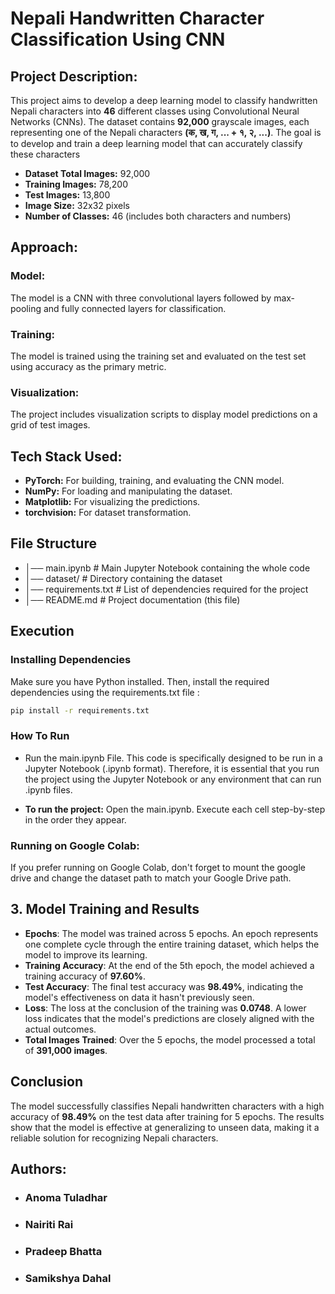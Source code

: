 # Nepali Handwritten Character Classification Using CNN

## Project Description:
This project aims to develop a deep learning model to classify handwritten Nepali characters into **46** different classes using Convolutional Neural Networks (CNNs). The dataset contains **92,000** grayscale images, each representing one of the Nepali characters **(क, ख, ग, ... + १, २, ...)**. The goal is to develop and train a deep learning model that can accurately classify these characters

- **Dataset Total Images:** 92,000 
- **Training Images:** 78,200 
- **Test Images:** 13,800 
- **Image Size:** 32x32 pixels 
- **Number of Classes:** 46 (includes both characters and numbers)

## Approach: 
### Model:
The model is a CNN with three convolutional layers followed by max-pooling and fully connected layers for classification. 
### Training: 
The model is trained using the training set and evaluated on the test set using accuracy as the primary metric. 
### Visualization: 
The project includes visualization scripts to display model predictions on a grid of test images.

## Tech Stack Used: 
- **PyTorch:** For building, training, and evaluating the CNN model. 
- **NumPy:** For loading and manipulating the dataset.
- **Matplotlib:** For visualizing the predictions. 
- **torchvision:** For dataset transformation.

## File Structure
- │── main.ipynb        # Main Jupyter Notebook containing the whole code
- │── dataset/          # Directory containing the dataset 
- │── requirements.txt  # List of dependencies required for the project
- │── README.md         # Project documentation (this file)

## Execution
### Installing Dependencies
 Make sure you have Python installed. Then, install the required dependencies using the requirements.txt file :
 
```bash
pip install -r requirements.txt
```

### How To Run
- Run the main.ipynb File.
This code is specifically designed to be run in a Jupyter Notebook (.ipynb format). Therefore, it is essential that you run the project using the Jupyter Notebook or any environment that can run .ipynb files.

- **To run the project:** Open the main.ipynb. Execute each cell step-by-step in the order they appear.

### Running on Google Colab:
If you prefer running on Google Colab, don't forget to mount the google drive and change the dataset path to match your Google Drive path.


## 3. Model Training and Results

- **Epochs**: The model was trained across 5 epochs. An epoch represents one complete cycle through the entire training dataset, which helps the model to improve its learning.
- **Training Accuracy**: At the end of the 5th epoch, the model achieved a training accuracy of **97.60%**.
- **Test Accuracy**: The final test accuracy was **98.49%**, indicating the model's effectiveness on data it hasn't previously seen.
- **Loss**: The loss at the conclusion of the training was **0.0748**. A lower loss indicates that the model's predictions are closely aligned with the actual outcomes.
- **Total Images Trained**: Over the 5 epochs, the model processed a total of **391,000 images**.

## Conclusion
The model successfully classifies Nepali handwritten characters with a high accuracy of **98.49%** on the test data after training for 5 epochs. The results show that the model is effective at generalizing to unseen data, making it a reliable solution for recognizing Nepali characters.


## Authors: 
- ### Anoma Tuladhar
- ### Nairiti Rai
- ### Pradeep Bhatta 
- ### Samikshya Dahal
